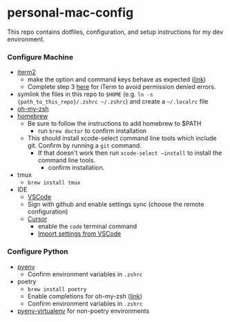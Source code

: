 # personal-mac-config

This repo contains dotfiles, configuration, and setup instructions for my dev environment.

### Configure Machine

- [iterm2](https://iterm2.com/)
  - make the option and command keys behave as expected ([link](https://coderwall.com/p/ds2dha/word-line-deletion-and-navigation-shortcuts-in-iterm2))
  - Complete step 3 [here](https://iboysoft.com/howto/fix-zsh-permission-denied-in-mac-terminal.html) for iTerm to avoid permission denied errors.
- symlink the files in this repo to `$HOME` (e.g. `ln -s {path_to_this_repo}/.zshrc ~/.zshrc`) and create a `~/.localrc` file
- [oh-my-zsh](https://ohmyz.sh/)
- [homebrew](https://brew.sh/)
  - Be sure to follow the instructions to add homebrew to $PATH
    - run `brew doctor` to confirm installation
  - This should install xcode-select command line tools which include git. Confirm by running a `git` command.
    - If that doesn't work then run `xcode-select —install` to install the command line tools.
      - confirm installation.
- tmux
  - `brew install tmux`
- IDE
  - [VSCode](https://code.visualstudio.com/docs/setup/mac)
  - Sign with github and enable settings sync (choose the remote configuration)
  - [Cursor](https://www.cursor.com/docs/getting-started/installation/macos)
    - enable the `code` terminal command
    - [Import settings from VSCode](https://docs.cursor.com/en/guides/migration/vscode)

### Configure Python

- [pyenv](https://github.com/pyenv/pyenv?tab=readme-ov-file#homebrew-in-macos)
  - Confirm environment variables in `.zshrc`
- poetry
  - `brew install poetry`
  - Enable completions for oh-my-zsh ([link](https://python-poetry.org/docs/#enable-tab-completion-for-bash-fish-or-zsh))
  - Confirm environment variables in `.zshrc`
- [pyenv-virtualenv](https://github.com/pyenv/pyenv-virtualenv?tab=readme-ov-file#installing-with-homebrew-for-macos-users) for non-poetry environments
